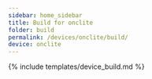 ```yaml
---
sidebar: home_sidebar
title: Build for onclite
folder: build
permalink: /devices/onclite/build/
device: onclite
---
```

{% include templates/device_build.md %}
